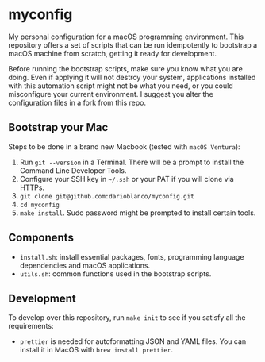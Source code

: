 # myconfig

My personal configuration for a macOS programming environment. This repository offers a set of
scripts that can be run idempotently to bootstrap a macOS machine from scratch, getting it ready
for development.

Before running the bootstrap scripts, make sure you know what you are doing.
Even if applying it will not destroy your system, applications installed with this automation script
might not be what you need, or you could misconfigure your current environment.
I suggest you alter the configuration files in a fork from this repo.

## Bootstrap your Mac

Steps to be done in a brand new Macbook (tested with `macOS Ventura`):

1. Run `git --version` in a Terminal. There will be a prompt to install the Command Line Developer Tools.
2. Configure your SSH key in `~/.ssh` or your PAT if you will clone via HTTPs.
3. `git clone git@github.com:darioblanco/myconfig.git`
4. `cd myconfig`
5. `make install`. Sudo password might be prompted to install certain tools.

## Components

- `install.sh`: install essential packages, fonts, programming language dependencies and macOS applications.
- `utils.sh`: common functions used in the bootstrap scripts.

## Development

To develop over this repository, run `make init` to see if you satisfy all the requirements:

- `prettier` is needed for autoformatting JSON and YAML files. You can install it in MacOS with `brew install prettier`.
